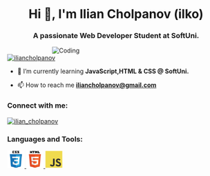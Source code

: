 <h1 align="center">Hi 👋, I'm Ilian Cholpanov (ilko)</h1>
<h3 align="center">A passionate Web Developer Student at SoftUni.</h3>
<img align="right" alt="Coding" width="400" src="https://learn.redhat.com/t5/image/serverpage/image-id/652i3C29451082ADC6C3/image-size/large/is-moderation-mode/true?v=v2&px=999">

<p align="left"> <a href="https://github.com/ryo-ma/github-profile-trophy"><img src="https://github-profile-trophy.vercel.app/?username=iliancholpanov" alt="iliancholpanov" /></a> </p>

- 🌱 I’m currently learning **JavaScript,HTML & CSS @ SoftUni.**

- 📫 How to reach me **iliancholpanov@gmail.com**

<h3 align="left">Connect with me:</h3>
<p align="left">
<a href="https://instagram.com/ilian_cholpanov" target="blank"><img align="center" src="https://raw.githubusercontent.com/rahuldkjain/github-profile-readme-generator/master/src/images/icons/Social/instagram.svg" alt="ilian_cholpanov" height="30" width="40" /></a>
</p>

<h3 align="left">Languages and Tools:</h3>
<p align="left"> <a href="https://www.w3schools.com/css/" target="_blank" rel="noreferrer"> <img src="https://raw.githubusercontent.com/devicons/devicon/master/icons/css3/css3-original-wordmark.svg" alt="css3" width="40" height="40"/> </a> <a href="https://www.w3.org/html/" target="_blank" rel="noreferrer"> <img src="https://raw.githubusercontent.com/devicons/devicon/master/icons/html5/html5-original-wordmark.svg" alt="html5" width="40" height="40"/> </a> <a href="https://developer.mozilla.org/en-US/docs/Web/JavaScript" target="_blank" rel="noreferrer"> <img src="https://raw.githubusercontent.com/devicons/devicon/master/icons/javascript/javascript-original.svg" alt="javascript" width="40" height="40"/> </a> </p>
